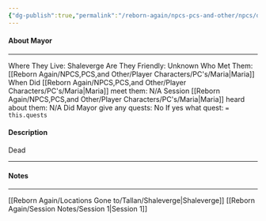 ```yaml
---
{"dg-publish":true,"permalink":"/reborn-again/npcs-pcs-and-other/npcs/dead/mayor/"}
---
```



#### About Mayor
---
Where They Live: Shaleverge
Are They Friendly: Unknown
Who Met Them: [[Reborn Again/NPCS,PCS,and Other/Player Characters/PC's/Maria\|Maria]]
When Did [[Reborn Again/NPCS,PCS,and Other/Player Characters/PC's/Maria\|Maria]] meet them: N/A
Session [[Reborn Again/NPCS,PCS,and Other/Player Characters/PC's/Maria\|Maria]] heard about them: N/A
Did Mayor give any quests: No
	If yes what quest: `= this.quests`


#### Description
Dead

---

#### Notes
---
[[Reborn Again/Locations Gone to/Tallan/Shaleverge\|Shaleverge]]
[[Reborn Again/Session Notes/Session 1\|Session 1]]


